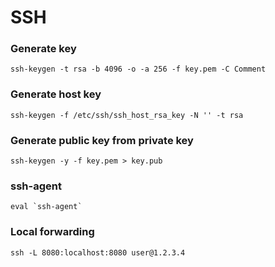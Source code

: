 # SSH

### Generate key

```
ssh-keygen -t rsa -b 4096 -o -a 256 -f key.pem -C Comment
```

### Generate host key

```
ssh-keygen -f /etc/ssh/ssh_host_rsa_key -N '' -t rsa
```

### Generate public key from private key

```
ssh-keygen -y -f key.pem > key.pub
```

### ssh-agent

```
eval `ssh-agent`
```

### Local forwarding

```
ssh -L 8080:localhost:8080 user@1.2.3.4
```

